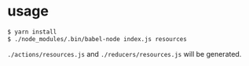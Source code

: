 # usage

```sh
$ yarn install
$ ./node_modules/.bin/babel-node index.js resources
```

`./actions/resources.js` and `./reducers/resources.js` will be generated.
